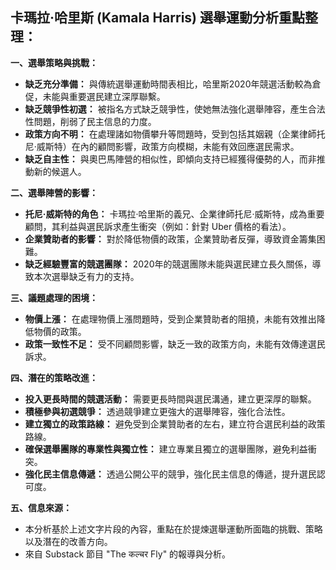## 卡瑪拉·哈里斯 (Kamala Harris) 選舉運動分析重點整理：

**一、選舉策略與挑戰：**

*   **缺乏充分準備：** 與傳統選舉運動時間表相比，哈里斯2020年競選活動較為倉促，未能與重要選民建立深厚聯繫。
*   **缺乏競爭性初選：** 被指名方式缺乏競爭性，使她無法強化選舉陣容，產生合法性問題，削弱了民主信息的力度。
*   **政策方向不明：** 在處理諸如物價攀升等問題時，受到包括其姻親（企業律師托尼·威斯特）在內的顧問影響，政策方向模糊，未能有效回應選民需求。
*   **缺乏自主性：** 與奧巴馬陣營的相似性，即傾向支持已經獲得優勢的人，而非推動新的候選人。

**二、選舉陣營的影響：**

*   **托尼·威斯特的角色：** 卡瑪拉·哈里斯的義兄、企業律師托尼·威斯特，成為重要顧問，其利益與選民訴求產生衝突（例如：針對 Uber 價格的看法）。
*   **企業贊助者的影響：** 對於降低物價的政策，企業贊助者反彈，導致資金籌集困難。
*   **缺乏經驗豐富的競選團隊：** 2020年的競選團隊未能與選民建立長久關係，導致本次選舉缺乏有力的支持。

**三、議題處理的困境：**

*   **物價上漲：** 在處理物價上漲問題時，受到企業贊助者的阻撓，未能有效推出降低物價的政策。
*   **政策一致性不足：** 受不同顧問影響，缺乏一致的政策方向，未能有效傳達選民訴求。

**四、潛在的策略改進：**

*   **投入更長時間的競選活動：** 需要更長時間與選民溝通，建立更深厚的聯繫。
*   **積極參與初選競爭：** 透過競爭建立更強大的選舉陣容，強化合法性。
*   **建立獨立的政策路線：**  避免受到企業贊助者的左右，建立符合選民利益的政策路線。
*   **確保選舉團隊的專業性與獨立性：**  建立專業且獨立的選舉團隊，避免利益衝突。
*   **強化民主信息傳遞：** 透過公開公平的競爭，強化民主信息的傳遞，提升選民認可度。

**五、信息來源：**

*  本分析基於上述文字片段的內容，重點在於提煉選舉運動所面臨的挑戰、策略以及潛在的改善方向。
*  來自 Substack 節目 "The कल्चर Fly" 的報導與分析。